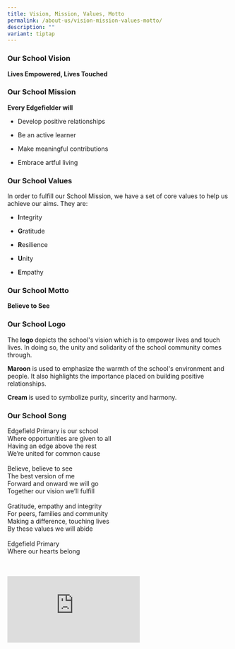 ```yaml
---
title: Vision, Mission, Values, Motto
permalink: /about-us/vision-mission-values-motto/
description: ""
variant: tiptap
---
```

<h3>Our School Vision</h3>
<p><strong>Lives Empowered, Lives Touched</strong>
</p>
<h3>Our School Mission</h3>
<p><strong>Every Edgefielder will</strong>
</p>
<ul data-tight="true" class="tight">
<li>
<p>Develop positive relationships</p>
</li>
<li>
<p>Be an active learner</p>
</li>
<li>
<p>Make meaningful contributions</p>
</li>
<li>
<p>Embrace artful living</p>
</li>
</ul>
<h3>Our School Values</h3>
<p>In order to fulfill our School Mission, we have a set of core values to
help us achieve our aims. They are:</p>
<ul data-tight="true" class="tight">
<li>
<p><strong>I</strong>ntegrity</p>
</li>
<li>
<p><strong>G</strong>ratitude</p>
</li>
<li>
<p><strong>R</strong>esilience</p>
</li>
<li>
<p><strong>U</strong>nity</p>
</li>
<li>
<p><strong>E</strong>mpathy</p>
</li>
</ul>
<h3>Our School Motto</h3>
<p><strong>Believe to See</strong>
</p>
<h3>Our School Logo&nbsp;</h3>
<p>The<strong> logo </strong>depicts the school's vision which is to empower
lives and touch lives. In doing so, the unity and solidarity of the school
community comes through.</p>
<p><strong>Maroon</strong>&nbsp;is used to emphasize the warmth of the school's
environment and people. It also highlights the importance placed on building
positive relationships.</p>
<p><strong>Cream&nbsp;</strong>is used to symbolize purity, sincerity and
harmony.</p>
<p></p>
<h3>Our School Song</h3>
<p>Edgefield Primary is our school
<br>Where opportunities are given to all
<br>Having an edge above the rest
<br>We’re united for common cause
<br>
<br>Believe, believe to see
<br>The best version of me
<br>Forward and onward we will go
<br>Together our vision we’ll fulfill
<br>
<br>Gratitude, empathy and integrity
<br>For peers, families and community
<br>Making a difference, touching lives
<br>By these values we will abide
<br>
<br>Edgefield Primary
<br>Where our hearts belong
<br>
<br>
<br>
</p>
<div class="iframe-wrapper">
<iframe allowfullscreen="true" frameborder="0" src="https://www.youtube.com/embed/zPtZggZdw-Q?si=J7X6Ma8-7eddCUBz"></iframe>
</div>
<p>&nbsp;</p>